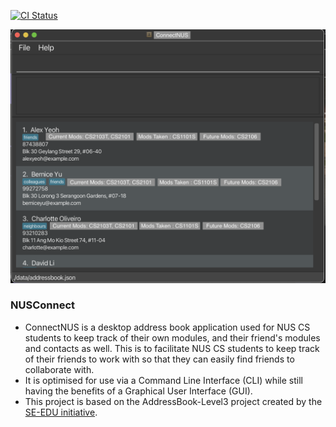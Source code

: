 [![CI Status](https://github.com/se-edu/addressbook-level3/workflows/Java%20CI/badge.svg)](https://github.com/se-edu/addressbook-level3/actions)

![Ui](docs/images/Ui.png)

### NUSConnect

* ConnectNUS is a desktop address book application used for NUS CS students to keep track of their own modules, and their friend's modules and contacts as well. This is to facilitate NUS CS students to keep track of their friends to work with so that they can easily find friends to collaborate with.
* It is optimised for use via a Command Line Interface (CLI) while still having the benefits of a Graphical User Interface (GUI).
* This project is based on the AddressBook-Level3 project created by the [SE-EDU initiative](https://se-education.org).

